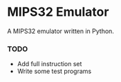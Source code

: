 # MIPS32 Emulator

A MIPS32 emulator written in Python.

### TODO
- Add full instruction set
- Write some test programs
